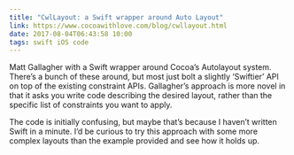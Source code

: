 ```yaml
---
title: "CwlLayout: a Swift wrapper around Auto Layout"
link: https://www.cocoawithlove.com/blog/cwllayout.html
date: 2017-08-04T06:43:58 10:00
tags: swift iOS code 
---
```


Matt Gallagher with a Swift wrapper around Cocoa’s Autolayout system. There’s a bunch of these around, but most just bolt a slightly ‘Swiftier’ API on top of the existing constraint APIs. Gallagher’s approach is more novel in that it asks you write code describing the desired layout, rather than the specific list of constraints you want to apply. 

The code is initially confusing, but maybe that’s because I haven’t written Swift in a minute. I’d be curious to try this approach with some more complex layouts than the example provided and see how it holds up. 